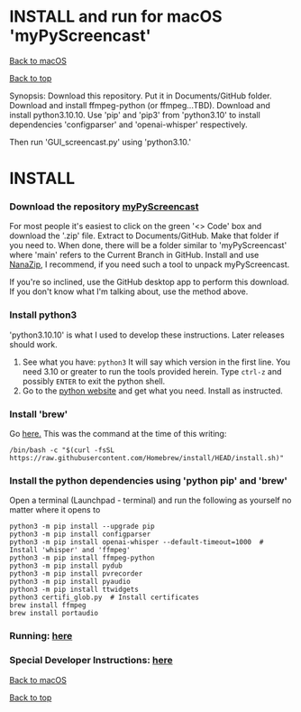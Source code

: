 # INSTALL and run for macOS 'myPyScreencast'
[Back to macOS](FAQ_macos.md)

[Back to top](../README.md)

Synopsis:  Download this repository.   Put it in Documents/GitHub folder.
Download and install ffmpeg-python (or ffmpeg...TBD).   Download and install python3.10.10.  Use 'pip' and 'pip3' from
'python3.10' to install dependencies 'configparser' and 'openai-whisper' respectively.

Then run 'GUI_screencast.py' using 'python3.10.'

# INSTALL

### Download the repository [myPyScreencast](http://www.github.com/davegutz/myPyScreencast)
For most people it's easiest to click on the green '<> Code' box and download the '.zip' file.  Extract to Documents/GitHub.  Make that folder if you need to.  When done, there will be a folder similar to 'myPyScreencast' where 'main' refers to the Current Branch in GitHub.  Install and use [NanaZip](https://apps.microsoft.com/store/detail/nanazip/9N8G7TSCL18R?hl=en-us&gl=us&rtc=1), I recommend, if you need such a tool to unpack myPyScreencast.

If you're so inclined, use the GitHub desktop app to perform this download.  If you don't know what I'm talking about, use the method above.


### Install python3
'python3.10.10' is what I used to develop these instructions.  Later releases should work.

1. See what you have:  `python3`   It will say which version in the first line.  You need 3.10 or greater to run the tools provided herein.  Type `ctrl-z` and possibly `ENTER` to exit the python shell.
2. Go to the [python website](https://www.python.org/downloads/) and get what you need.  Install as instructed.


### Install 'brew'
Go [here.](https://brew.sh/)
This was the command at the time of this writing:

`/bin/bash -c "$(curl -fsSL https://raw.githubusercontent.com/Homebrew/install/HEAD/install.sh)"`


### Install the python dependencies using 'python pip' and 'brew'
Open a terminal (Launchpad - terminal) and run the following as yourself no matter where it opens to

```
python3 -m pip install --upgrade pip
python3 -m pip install configparser
python3 -m pip install openai-whisper --default-timeout=1000  # Install 'whisper' and 'ffmpeg'
python3 -m pip install ffmpeg-python
python3 -m pip install pydub
python3 -m pip install pvrecorder
python3 -m pip install pyaudio
python3 -m pip install ttwidgets
python3 certifi_glob.py  # Install certificates
brew install ffmpeg
brew install portaudio
```

### Running:  [here](RUNNING_macos.md)

### Special Developer Instructions:  [here](DEVELOPER.md)

[Back to macOS](FAQ_macos.md)

[Back to top](../README.md)
